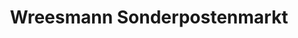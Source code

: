 ---
title: "Wreesmann Sonderpostenmarkt"
url: /pockau-lengefeld/wreesmann-sonderpostenmarkt/
shop: Kramladen
---